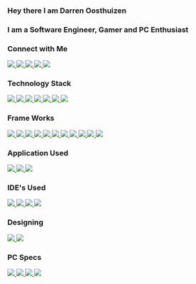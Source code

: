 ### Hey there I am Darren Oosthuizen


### I am a Software Engineer, Gamer and PC Enthusiast

### Connect with Me

<a href="https://discord.gg/wuYgdwZha5">
 <img src="https://img.shields.io/badge/Discord-7289DA?style=for-the-badge&logo=discord&logoColor=white"/>
</a>
<a href="mailto: darren.oosthuizen295@gmail.com">
 <img src="https://img.shields.io/badge/Gmail-D14836?style=for-the-badge&logo=gmail&logoColor=white"/>
</a>
<a href="https://www.linkedin.com/in/darren-oosthuizen">
 <img src="https://img.shields.io/badge/LinkedIn-0077B5?style=for-the-badge&logo=linkedin&logoColor=white"/>
</a>
<a href="https://github.com/DarrenOosthuizen">
 <img src="https://img.shields.io/badge/GitHub-100000?style=for-the-badge&logo=github&logoColor=white"/>
</a>
<a href="https://darren.flystudio.co.za">
 <img src="https://img.shields.io/badge/Website-Darren Oosthuizen-0078D6?style=for-the-badge&logo=windows&logoColor=white"/>
</a>


### Technology Stack
<a href="https://github.com/DarrenOosthuizen">
 <img src="https://img.shields.io/badge/HTML5-E34F26?style=for-the-badge&logo=html5&logoColor=white"/>
</a>
<a href="https://github.com/DarrenOosthuizen">
 <img src="https://img.shields.io/badge/CSS3-1572B6?style=for-the-badge&logo=css3&logoColor=white"/>
</a>
<a href="https://github.com/DarrenOosthuizen">
 <img src="https://img.shields.io/badge/JavaScript-F7DF1E?style=for-the-badge&logo=javascript&logoColor=black"/>
</a>
<a href="https://github.com/DarrenOosthuizen">
 <img src="https://img.shields.io/badge/C%23-239120?style=for-the-badge&logo=c-sharp&logoColor=white"/>
</a>
<a href="https://github.com/DarrenOosthuizen">
 <img src="https://img.shields.io/badge/Java-ED8B00?style=for-the-badge&logo=java&logoColor=white"/>
</a>
<a href="https://github.com/DarrenOosthuizen">
 <img src="https://img.shields.io/badge/MySQL-00000F?style=for-the-badge&logo=mysql&logoColor=white"/>
</a>
<a href="https://github.com/DarrenOosthuizen">
 <img src="https://img.shields.io/badge/Microsoft%20SQL%20Sever-CC2927?style=for-the-badge&logo=microsoft%20sql%20server&logoColor=white"/>
</a>

### Frame Works
<a href="https://github.com/DarrenOosthuizen">
 <img src="https://img.shields.io/badge/React_Native-20232A?style=for-the-badge&logo=react&logoColor=61DAFB"/>
</a>
<a href="https://github.com/DarrenOosthuizen">
 <img src="https://img.shields.io/badge/Ionic-3880FF?style=for-the-badge&logo=ionic&logoColor=white"/>
</a>
<a href="https://github.com/DarrenOosthuizen">
 <img src="https://img.shields.io/badge/Xamarin-3498DB?style=for-the-badge&logo=xamarin&logoColor=white"/>
</a>
<a href="https://github.com/DarrenOosthuizen">
 <img src="https://img.shields.io/badge/Node.js-43853D?style=for-the-badge&logo=node-dot-js&logoColor=white"/>
</a>
<a href="https://github.com/DarrenOosthuizen">
 <img src="https://img.shields.io/badge/npm-CB3837?style=for-the-badge&logo=npm&logoColor=white"/>
</a>
<a href="https://github.com/DarrenOosthuizen">
 <img src="https://img.shields.io/badge/.NET-5C2D91?style=for-the-badge&logo=dot-net&logoColor=white"/>
</a>
<a href="https://github.com/DarrenOosthuizen">
 <img src="https://img.shields.io/badge/Bootstrap-563D7C?style=for-the-badge&logo=bootstrap&logoColor=white"/>
</a>
<a href="https://github.com/DarrenOosthuizen">
 <img src="https://img.shields.io/badge/React-20232A?style=for-the-badge&logo=react&logoColor=61DAFB"/>
</a>
<a href="https://github.com/DarrenOosthuizen">
 <img src="https://img.shields.io/badge/NuGet-004880?style=for-the-badge&logo=nuget&logoColor=white"/>
</a>
<a href="https://github.com/DarrenOosthuizen">
 <img src="https://img.shields.io/badge/React_Router-CA4245?style=for-the-badge&logo=react-router&logoColor=white"/>
</a>
<a href="https://github.com/DarrenOosthuizen">
 <img src="https://img.shields.io/badge/Material--UI-0081CB?style=for-the-badge&logo=material-ui&logoColor=white"/>
</a>

### Application Used
<a href="https://github.com/DarrenOosthuizen">
 <img src="https://img.shields.io/badge/Docker-2CA5E0?style=for-the-badge&logo=docker&logoColor=white"/>
</a>
<a href="https://github.com/DarrenOosthuizen">
 <img src="https://img.shields.io/badge/Postman-FF6C37?style=for-the-badge&logo=Postman&logoColor=white"/>
</a>
<a href="https://github.com/DarrenOosthuizen">
 <img src="	https://img.shields.io/badge/Git-F05032?style=for-the-badge&logo=git&logoColor=white"/>
</a>


### IDE's Used
<a href="https://github.com/DarrenOosthuizen">
 <img src="https://img.shields.io/badge/Visual_Studio_Code-0078D4?style=for-the-badge&logo=visual%20studio%20code&logoColor=white"/>
</a>
<a href="https://github.com/DarrenOosthuizen">
 <img src="https://img.shields.io/badge/Visual_Studio_2019-5C2D91?style=for-the-badge&logo=visual%20studio&logoColor=white"/>
</a>
<a href="https://github.com/DarrenOosthuizen">
 <img src="https://img.shields.io/badge/Arduino_IDE-00979D?style=for-the-badge&logo=arduino&logoColor=white"/>
</a>
<a href="https://github.com/DarrenOosthuizen">
 <img src="https://img.shields.io/badge/Notepad++-90E59A.svg?style=for-the-badge&logo=notepad%2B%2B&logoColor=black"/>
</a>

### Designing
<a href="https://github.com/DarrenOosthuizen">
 <img src="https://img.shields.io/badge/Figma-F24E1E?style=for-the-badge&logo=figma&logoColor=white"/>
</a>
<a href="https://github.com/DarrenOosthuizen">
 <img src="https://img.shields.io/badge/Adobe%20Photoshop-31A8FF?style=for-the-badge&logo=Adobe%20Photoshop&logoColor=black"/>
</a>



### PC Specs
<a href="https://github.com/DarrenOosthuizen">
 <img src="https://img.shields.io/badge/NVIDIA-Asus RTX3070 Strix-76B900?style=for-the-badge&logo=nvidia&logoColor=white"/>
</a>
<a href="https://github.com/DarrenOosthuizen">
 <img src="https://img.shields.io/badge/Intel-Core_i7_7th Gen-0071C5?style=for-the-badge&logo=intel&logoColor=white"/>
</a>
<a href="https://github.com/DarrenOosthuizen">
 <img src="https://img.shields.io/badge/Windows-10 Pro 64Bit-0078D6?style=for-the-badge&logo=windows&logoColor=white"/>
</a>
<a href="https://github.com/DarrenOosthuizen">
 <img src="https://img.shields.io/badge/RAM-Crucial Ballistix 16GB 3200MHZ-ED1C24?style=for-the-badge&logo=amd&logoColor=white"/>
</a>




<!--
**DarrenOosthuizen/DarrenOosthuizen** is a ✨ _special_ ✨ repository because its `README.md` (this file) appears on your GitHub profile.

Here are some ideas to get you started:

- 🔭 I’m currently working on ...
- 🌱 I’m currently learning ...
- 👯 I’m looking to collaborate on ...
- 🤔 I’m looking for help with ...
- 💬 Ask me about ...
- 📫 How to reach me: ...
- 😄 Pronouns: ...
- ⚡ Fun fact: ...
-->
